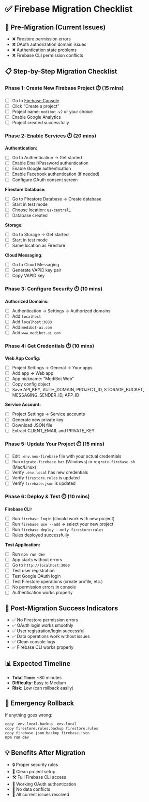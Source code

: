 # ✅ Firebase Migration Checklist

## 🎯 Pre-Migration (Current Issues)
- ❌ Firestore permission errors
- ❌ OAuth authorization domain issues  
- ❌ Authentication state problems
- ❌ Firebase CLI permission conflicts

## 📋 Step-by-Step Migration Checklist

### Phase 1: Create New Firebase Project ⏱️ (15 mins)
- [ ] Go to [Firebase Console](https://console.firebase.google.com/)
- [ ] Click "Create a project"
- [ ] Project name: `medibot-v2` or your choice
- [ ] Enable Google Analytics
- [ ] Project created successfully

### Phase 2: Enable Services ⏱️ (20 mins)
**Authentication:**
- [ ] Go to Authentication → Get started
- [ ] Enable Email/Password authentication
- [ ] Enable Google authentication
- [ ] Enable Facebook authentication (if needed)
- [ ] Configure OAuth consent screen

**Firestore Database:**
- [ ] Go to Firestore Database → Create database
- [ ] Start in test mode
- [ ] Choose location: `us-central1`
- [ ] Database created

**Storage:**
- [ ] Go to Storage → Get started  
- [ ] Start in test mode
- [ ] Same location as Firestore

**Cloud Messaging:**
- [ ] Go to Cloud Messaging
- [ ] Generate VAPID key pair
- [ ] Copy VAPID key

### Phase 3: Configure Security ⏱️ (10 mins)
**Authorized Domains:**
- [ ] Authentication → Settings → Authorized domains
- [ ] Add `localhost`
- [ ] Add `localhost:3000`  
- [ ] Add `medibot-ai.com`
- [ ] Add `www.medibot-ai.com`

### Phase 4: Get Credentials ⏱️ (10 mins)
**Web App Config:**
- [ ] Project Settings → General → Your apps
- [ ] Add app → Web app
- [ ] App nickname: "MediBot Web"
- [ ] Copy config object
- [ ] Save API_KEY, AUTH_DOMAIN, PROJECT_ID, STORAGE_BUCKET, MESSAGING_SENDER_ID, APP_ID

**Service Account:**
- [ ] Project Settings → Service accounts
- [ ] Generate new private key
- [ ] Download JSON file
- [ ] Extract CLIENT_EMAIL and PRIVATE_KEY

### Phase 5: Update Your Project ⏱️ (15 mins)
- [ ] Edit `.env.new-firebase` file with your actual credentials
- [ ] Run `migrate-firebase.bat` (Windows) or `migrate-firebase.sh` (Mac/Linux)
- [ ] Verify `.env.local` has new credentials
- [ ] Verify `firestore.rules` is updated
- [ ] Verify `firebase.json` is updated

### Phase 6: Deploy & Test ⏱️ (10 mins)
**Firebase CLI:**
- [ ] Run `firebase login` (should work with new project)
- [ ] Run `firebase use --add` → select your new project
- [ ] Run `firebase deploy --only firestore:rules`
- [ ] Rules deployed successfully

**Test Application:**
- [ ] Run `npm run dev`
- [ ] App starts without errors
- [ ] Go to `http://localhost:3000`
- [ ] Test user registration
- [ ] Test Google OAuth login
- [ ] Test Firestore operations (create profile, etc.)
- [ ] No permission errors in console
- [ ] Authentication works properly

## 🎉 Post-Migration Success Indicators
- ✅ No Firestore permission errors
- ✅ OAuth login works smoothly
- ✅ User registration/login successful
- ✅ Data operations work without issues
- ✅ Clean console logs
- ✅ Firebase CLI works properly

## 📊 Expected Timeline
- **Total Time:** ~80 minutes
- **Difficulty:** Easy to Medium
- **Risk:** Low (can rollback easily)

## 🚨 Emergency Rollback
If anything goes wrong:
```bash
copy .env.local.backup .env.local
copy firestore.rules.backup firestore.rules
copy firebase.json.backup firebase.json
npm run dev
```

## 💡 Benefits After Migration
- 🔒 Proper security rules
- 🚀 Clean project setup
- 🛠️ Full Firebase CLI access
- 📱 Working OAuth authentication
- 💾 No data conflicts
- 🐛 All current issues resolved